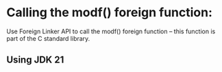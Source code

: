 # Calling the modf() foreign function:
Use Foreign Linker API to call the modf() foreign function – this function is part of the C standard library.

## Using JDK 21